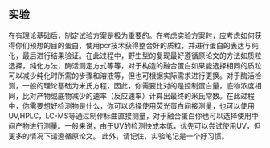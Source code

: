 ## 实验
在有理论基础后，制定试验方案是极为重要的。在考虑实验方案时，应考虑如何获得你们预想的目的蛋白，使用pcr技术获得整合好的质粒，并进行蛋白的表达与纯化，最后进行结果验证。在此过程中，野生型的复现最好遵循原论文的方法如质粒选择，纯化方法，酶活测定方式等等，对于构造的融合蛋白如果能选择相同的质粒可以减少纯化时所需的步骤和溶液等，但也可根据实际需求进行更换。对于酶活检测，一般的理论基础为米氏方程，因此，你需要比对的是控制蛋白量，底物浓度相同，比对产物或底物减少的速率（反应速率）计算出最终的米氏常数。在此过程中，你需要想好检测物是什么，你可以选择使用荧光蛋白间接测量，也可以使用UV,HPLC，LC-MS等通过制作标曲直接测量，对于融合蛋白你也可以选择使用中间产物进行测量。一般来说，由于UV的检测快成本低，优先可以尝试使用UV，但更多的情况下请遵循原论文。
此外，请记住，实验笔记是一个好习惯。